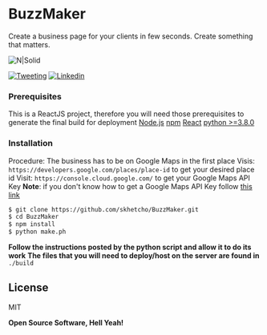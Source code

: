 # BuzzMaker
Create a business page for your clients in few seconds. Create something that matters.


![N|Solid](http://70.79.168.163/uploads/example.PNG)


[![Tweeting](https://img.shields.io/twitter/url/http/shields.io.svg?style=social)](https://twitter.com/sourenkhetcho/) [![Linkedin](https://img.shields.io/badge/Connect-LinkedIn-0E76A8.svg)](https://www.linkedin.com/in/sourenkhetcho/)



### Prerequisites
This is a ReactJS project, therefore you will need those prerequisites to generate the final build for deployment
  [Node.js](https://nodejs.org/)
  [npm](https://www.npmjs.com/get-npm)
  [React](https://reactjs.org/docs/getting-started.html)
  [python >=3.8.0](https://www.python.org/downloads/release/python-380/)

### Installation
Procedure:
The business has to be on Google Maps in the first place
Visis: ```https://developers.google.com/places/place-id``` to get your desired place id
Visit: ```https://console.cloud.google.com/``` to get your Google Maps API Key
**Note**: if you don't know how to get a Google Maps API Key follow [this link](https://developers.google.com/maps/documentation/embed/get-api-key)
```sh
$ git clone https://github.com/skhetcho/BuzzMaker.git
$ cd BuzzMaker
$ npm install
$ python make.ph
```
**Follow the instructions posted by the python script and allow it to do its work**
**The files that you will need to deploy/host on the server are found in** ```./build```

License
----

MIT


**Open Source Software, Hell Yeah!**

[//]: # (These are reference links used in the body of this note and get stripped out when the markdown processor does its job. There is no need to format nicely because it shouldn't be seen. Thanks SO - http://stackoverflow.com/questions/4823468/store-comments-in-markdown-syntax)


   [dill]: <https://github.com/joemccann/dillinger>
   [git-repo-url]: <https://github.com/joemccann/dillinger.git>
   [john gruber]: <http://daringfireball.net>
   [df1]: <http://daringfireball.net/projects/markdown/>
   [markdown-it]: <https://github.com/markdown-it/markdown-it>
   [Ace Editor]: <http://ace.ajax.org>
   [node.js]: <http://nodejs.org>
   [Twitter Bootstrap]: <http://twitter.github.com/bootstrap/>
   [jQuery]: <http://jquery.com>
   [@tjholowaychuk]: <http://twitter.com/tjholowaychuk>
   [express]: <http://expressjs.com>
   [AngularJS]: <http://angularjs.org>
   [Gulp]: <http://gulpjs.com>

   [PlDb]: <https://github.com/joemccann/dillinger/tree/master/plugins/dropbox/README.md>
   [PlGh]: <https://github.com/joemccann/dillinger/tree/master/plugins/github/README.md>
   [PlGd]: <https://github.com/joemccann/dillinger/tree/master/plugins/googledrive/README.md>
   [PlOd]: <https://github.com/joemccann/dillinger/tree/master/plugins/onedrive/README.md>
   [PlMe]: <https://github.com/joemccann/dillinger/tree/master/plugins/medium/README.md>
   [PlGa]: <https://github.com/RahulHP/dillinger/blob/master/plugins/googleanalytics/README.md>
